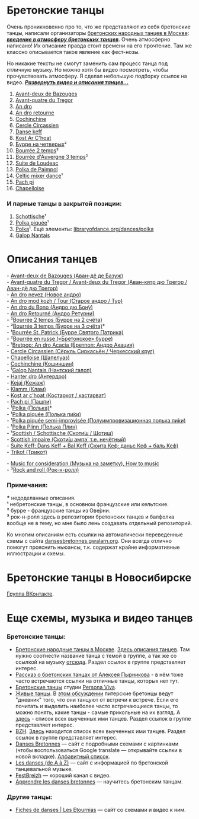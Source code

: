 Бретонские танцы
================
Очень проникновенно про то, что же представляют из себя бретонские танцы, написали организаторы [бретонских народных танцев в Москве](https://vk.com/club25749886): [***введение в атмосферу бретонских танцев***](text-intro.md). Очень атмосферно написано! Их описание правда стоит времени на его прочтение. Там же классно описывается такое явление как фест-нозы.

Но никакие тексты не смогут заменить сам процесс танца под отличную музыку. Но можно хотя бы видео посмотреть, чтобы прочувствовать атмосферу. Я сделал небольшую подборку ссылок на видео. ***[Развернуть видео и описания танцев...](README.md)***

1. [Avant-deux de Bazouges](https://www.youtube.com/watch?v=Ncds8-FMaEI)
2. [Avant-quatre du Tregor](https://www.youtube.com/watch?v=H5DNoZ2F3jw)
3. [An dro](https://www.youtube.com/watch?v=p_i027FhnyA)
4. [An dro retourne](https://www.youtube.com/watch?v=EUHjpInr1nA)
5. [Cochinchine](https://vk.com/video-25749886_170748467)
6. [Cercle Circassien](https://www.youtube.com/watch?v=JUIEfPi_SgY)
7. [Danse keff](https://www.youtube.com/watch?v=B6qej91iYLc)
8. [Kost Ar C'hoat](https://www.youtube.com/watch?v=EAVpaW_7qlQ)
9. [Бурре на четверых](https://vk.com/video-25749886_162534468)²
10. [Bourrée 2 temps](https://www.youtube.com/watch?v=Fos5IOLRHK8)²
11. [Bourrée d'Auvergne 3 temps](https://www.youtube.com/watch?v=TfQNjN_WHCU)²
12. [Suite de Loudeac](https://www.youtube.com/watch?v=SOd9E8XKemA)
13. [Polka de Paimpol](https://vk.com/video39341115_456239021)
14. [Celtic mixer dance](https://www.youtube.com/watch?v=Yi5kxzNWQmQ)¹
15. [Pach pi](https://www.youtube.com/watch?v=5eDQmwe1Zlo)
16. [Chapelloise](https://www.youtube.com/watch?v=XwNRitt0AFo)

### И парные танцы в закрытой позиции:

1. [Schottische](https://www.youtube.com/watch?v=vwHZvw7jk94)¹
2. [Polka piquée](https://www.youtube.com/watch?v=FcS_BrHe9PU)¹
3. [Polka](https://youtu.be/sVnfVUWiBTU?t=20)¹. Ещё элементы: [libraryofdance.org/dances/polka](http://www.libraryofdance.org/dances/polka/)
4. [Galop Nantais](https://www.youtube.com/watch?v=aQUtWD-o9NE)

Описания танцев
===============
\- [Avant-deux de Bazouges (Аван-дё де Базуж)](avant-deux-de-bazouges.md)  
\- [Avant-quatre du Tregor / Avant-deux du Tregor (Аван-кятр дю Трегор / Аван-дё дю Трегор)](avant-quatre-du-tregor.md)  
\- [An dro nevez (Новое андро)](an-dro-nevez.md)  
\- [An dro mod kozh / Tour (Старое андро / Тур)](tour-an-dro-mod-kozh.md)  
\- [An dro du Bono (Андро дю Бон́у)](an-dro-du-bono.md)  
\- [An dro Retourné (Андро Ретурни́)](an-dro-retourne.md)  
\- ²[Bourrée 2 temps (Бурре на 2 счёта)](bourree.md)  
\- ²[Bourrée 3 temps (Бурре на 3 счёта)](bourree-3-temps.md)\*  
\- ¹[Bourrée St. Patrick (Бурре Святого Патрика)](bourree-st-patrick.md)  
\- ²[Bourrée en russe («Бретонское» бурре)](bourree-en-russe.md)  
\- ¹[Bretpop: An dro Acacia (Бретпоп: Андро Акация)](bretpop-an-dro-acacia.md)  
\- [Cercle Circassien (Сёркль Сиркасьён / Черкесский круг)](cercle-circassien.md)  
\- [Chapelloise (Шапелуаз)](chapelloise.md)  
\- [Cochinchine (Кошиншин)](cochinchine.md)  
\- ¹[Galop Nantais (Нантский галоп)](galop-nantais.md)  
\- [Hanter dro (Антердро)](hanter-dro.md)  
\- [Kejaj (Кежаж)](kejaj.md)  
\- [Klamm (Клам)](klamm.md)  
\- [Kost ar c'hoat (Костархот / кастарват)](kost-ar-c-hoat.md)  
\- [Pach pi (Пашпи)](pach-pi.md)  
\- ¹[Polka (Полька)](polka.md)\*  
\- ¹[Polka piquée (Полька пи́ки)](polka-piquee.md)  
\- ¹[Polka piquée semi-improvisée (Полуимпровизационная полька пи́ки)](polka-piquee-semi-improvisee.md)  
\- ¹[Polka Plinn (Полька Плин)](polka-plinn.md)  
\- ¹[Scottish / Schottische (Скоти́ш / Шотиш)](schottische.md)  
\- [Scottish impaire (Скоти́ш ампэ́, т.е. нечётный)](scottish-impaire.md)  
\- [Suite Keff: Dans Keff + Bal Keff (Сюита Кеф: даньс Кеф + баль Кеф)](suite-keff.md)  
\- [Trikot (Трикот)](trikot.md)  

\- [Music for consideration (Музыка на заметку), How to music](music.md)  
\- ³[Rock and roll (Рок-н-ролл)](rock-and-roll.md)

### Примечания:
__\*__ недоделанные описания.  
__¹__ небретонские танцы, в основном французские или кельтские.  
__²__ бурре - французские танцы из Ове́рни.  
__³__ рок-н-ролл здесь в репозитории бретонских танцев и балфолка вообще не в тему, но мне было лень создавать отдельный репозиторий.

Ко многим описаниям есть ссылки на автоматически переведенные схемы с сайта [dansesbretonnes.gwalarn.org](http://dansesbretonnes.gwalarn.org). Они всегда отлично помогут прояснить ньюансы, т.к. содержат крайне информативные иллюстрации и схемы.

Бретонские танцы в Новосибирске
===============================
[Группа ВКонтакте](https://vk.com/club127030623).

Еще схемы, музыка и видео танцев
=================================
### Бретонские танцы:

- [Бретонские народные танцы в Москве](https://vk.com/club25749886). [Здесь описания танцев](https://vk.com/topic-25749886_27791034). Там нужно соотнести название танца с темой в группе, а так же со ссылкой на музыку [отсюда](https://vk.com/notes11408173). Раздел ссылок в группе представляет интерес. 
- [Рассказ о бретонских танцах от Алексея Пырникова](http://celtic-community.diary.ru/p193203999.htm?oam#more1) - в нём тоже часто встречаются ссылки на отличные танцы, которых нет тут.
- [Бретонские танцы](http://personaviva.spb.ru/?bret_dances) студии [Persona Viva](https://vk.com/club459205).
- [Живые танцы](https://vk.com/club31196395). В [этом обсуждении](https://vk.com/topic-31196395_25370716) питерские бретонцы ведут "дневник" того, что они танцуют от встречи к встрече. Если его почитать и выделить наиболее часто встречающиеся танцы, то можно понять, какие танцы - самые прикольные на их взгляд. А [здесь](https://vk.com/topic-31196395_29427388) - список всех выученных ими танцев. Раздел ссылок в группе представляет интерес.
- [BZH](https://vk.com/club640304). [Здесь](https://vk.com/topic-640304_9414805) находится список всех выученных ими танцев. Раздел ссылок в группе представляет интерес.
- [Danses Bretonnes](http://dansesbretonnes.gwalarn.org) — сайт с подробными схемами с картинками (чтобы воспользоваться Google translate — открывайте ссылки в новой вкладке). [Алфавитный список](http://dansesbretonnes.gwalarn.org/accueil/alphabetique.html).
- [Les danses (de A à Z)](http://nozbreizh.fr/index.php?option=com_content&task=view&id=20&Itemid=37&lettre_param=A#A) — сайт с информацией по бретонской танцевальной музыке.
- [FestBreizh](https://www.youtube.com/channel/UCjwYudG6SWmI2mz1wS_eijA) — хороший канал с видео.
- [Apprendre les danses bretonnes](http://lannig.e-monsite.com/) — научитесь бретонским танцам.

### Другие танцы:

- [Fiches de danses | Les Etournias](http://lesetournias.fr/ateliers-danses/fiches-de-danses) — сайт со схемами и видео к ним.
